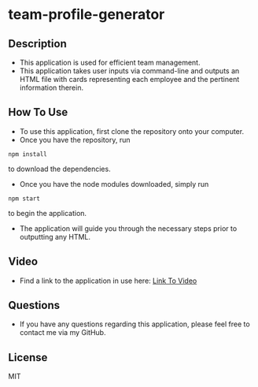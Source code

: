 # team-profile-generator

## Description

- This application is used for efficient team management.
- This application takes user inputs via command-line and outputs an HTML file with cards representing each employee and the pertinent information therein.

## How To Use

- To use this application, first clone the repository onto your computer.
- Once you have the repository, run

```
npm install
```

to download the dependencies.

- Once you have the node modules downloaded, simply run

```
npm start
```

to begin the application.

- The application will guide you through the necessary steps prior to outputting any HTML.

## Video

- Find a link to the application in use here: [Link To Video](https://drive.google.com/file/d/1qjrFs1I9IsnIiG9WnzMxls0wSPaJICZh/view)

## Questions

- If you have any questions regarding this application, please feel free to contact me via my GitHub.

## License

MIT
